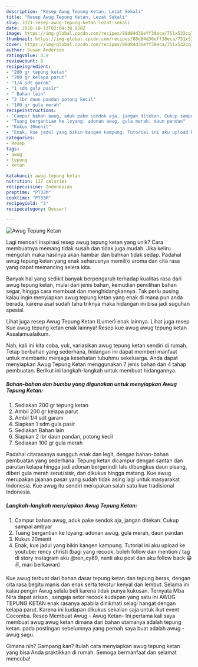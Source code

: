 ```yaml
---
description: "Resep Awug Tepung Ketan, Lezat Sekali"
title: "Resep Awug Tepung Ketan, Lezat Sekali"
slug: 3321-resep-awug-tepung-ketan-lezat-sekali
date: 2020-10-13T02:04:38.928Z
image: https://img-global.cpcdn.com/recipes/88d84d36eff38eca/751x532cq70/awug-tepung-ketan-foto-resep-utama.jpg
thumbnail: https://img-global.cpcdn.com/recipes/88d84d36eff38eca/751x532cq70/awug-tepung-ketan-foto-resep-utama.jpg
cover: https://img-global.cpcdn.com/recipes/88d84d36eff38eca/751x532cq70/awug-tepung-ketan-foto-resep-utama.jpg
author: Susan Anderson
ratingvalue: 3.9
reviewcount: 8
recipeingredient:
- "200 gr tepung ketan"
- "200 gr kelapa parut"
- "1/4 sdt garam"
- "1 sdm gula pasir"
- " Bahan lain"
- "2 lbr daun pandan potong kecil"
- "100 gr gula merah"
recipeinstructions:
- "Campur bahan awug, aduk pake sendok aja, jangan ditekan. Cukup sampai ambyar"
- "Tuang bergantian ke loyang: adonan awug, gula merah, daun pandan"
- "Kukus 20menit"
- "Enak, kue jadul yang bikin kangen kampung. Tutorial ini aku upload ke youtube: rency christi (bagi yang recook, boleh follow dan mention / tag di story instagram aku @ren_cy89, nanti aku post dan aku follow back 😁✌️, mari berkawan)"
categories:
- Resep
tags:
- awug
- tepung
- ketan

katakunci: awug tepung ketan 
nutrition: 127 calories
recipecuisine: Indonesian
preptime: "PT32M"
cooktime: "PT33M"
recipeyield: "3"
recipecategory: Dessert

---
```



![Awug Tepung Ketan](https://img-global.cpcdn.com/recipes/88d84d36eff38eca/751x532cq70/awug-tepung-ketan-foto-resep-utama.jpg)

Lagi mencari inspirasi resep awug tepung ketan yang unik? Cara membuatnya memang tidak susah dan tidak juga mudah. Jika keliru mengolah maka hasilnya akan hambar dan bahkan tidak sedap. Padahal awug tepung ketan yang enak seharusnya memiliki aroma dan cita rasa yang dapat memancing selera kita.

Banyak hal yang sedikit banyak berpengaruh terhadap kualitas rasa dari awug tepung ketan, mulai dari jenis bahan, kemudian pemilihan bahan segar, hingga cara membuat dan menghidangkannya. Tak perlu pusing kalau ingin menyiapkan awug tepung ketan yang enak di mana pun anda berada, karena asal sudah tahu triknya maka hidangan ini bisa jadi suguhan spesial.

Lihat juga resep Awug Tepung Ketan (Lumer) enak lainnya. Lihat juga resep Kue awug tepung ketan enak lainnya! Resep kue awug awug tepung ketan Assalamualaikum.


Nah, kali ini kita coba, yuk, variasikan awug tepung ketan sendiri di rumah. Tetap berbahan yang sederhana, hidangan ini dapat memberi manfaat untuk membantu menjaga kesehatan tubuhmu sekeluarga. Anda dapat menyiapkan Awug Tepung Ketan menggunakan 7 jenis bahan dan 4 tahap pembuatan. Berikut ini langkah-langkah untuk membuat hidangannya.

<!--inarticleads1-->

##### Bahan-bahan dan bumbu yang digunakan untuk menyiapkan Awug Tepung Ketan:

1. Sediakan 200 gr tepung ketan
1. Ambil 200 gr kelapa parut
1. Ambil 1/4 sdt garam
1. Siapkan 1 sdm gula pasir
1. Sediakan  Bahan lain
1. Siapkan 2 lbr daun pandan, potong kecil
1. Sediakan 100 gr gula merah


Padahal citarasanya sungguh enak dan legit, dengan bahan-bahan pembuatan yang sederhana. Tepung ketan dicampur dengan santan dan parutan kelapa hingga jadi adonan bergerindil lalu dibungkus daun pisang, diberi gula merah serut/sisir, dan dikukus hingga matang. Kue awug merupakan jajanan pasar yang sudah tidak asing lagi untuk masyarakat Indonesia. Kue awug itu sendiri merupakan salah satu kue tradisional Indonesia. 

<!--inarticleads2-->

##### Langkah-langkah menyiapkan Awug Tepung Ketan:

1. Campur bahan awug, aduk pake sendok aja, jangan ditekan. Cukup sampai ambyar
1. Tuang bergantian ke loyang: adonan awug, gula merah, daun pandan
1. Kukus 20menit
1. Enak, kue jadul yang bikin kangen kampung. Tutorial ini aku upload ke youtube: rency christi (bagi yang recook, boleh follow dan mention / tag di story instagram aku @ren_cy89, nanti aku post dan aku follow back 😁✌️, mari berkawan)


Kue awug terbuat dari bahan dasar tepung ketan dan tepung beras, dengan cita rasa begitu manis dan enak serta tekstur kenyal dan lembut. Selama ini kalau pengin Awug selalu beli karena tidak punya kukusan. Ternyata Mba Nira dapat arisan , sengaja setor recook kudapan yang satu ini AWUG TEPUNG KETAN enak rasanya apabila dinikmati selagi hangat dengan kelapa parut. Karena ini kudapan dikukus sekalian saja untuk ikut event Cocomba. Resep Membuat Awug - Awug Ketan- Ini pertama kali saya membuat awug awug ketan dimana dari bahan utamanya adalah tepung ketan. pada postingan sebelumnya yang pernah saya buat adalah awug - awug sagu. 

Gimana nih? Gampang kan? Itulah cara menyiapkan awug tepung ketan yang bisa Anda praktikkan di rumah. Semoga bermanfaat dan selamat mencoba!
